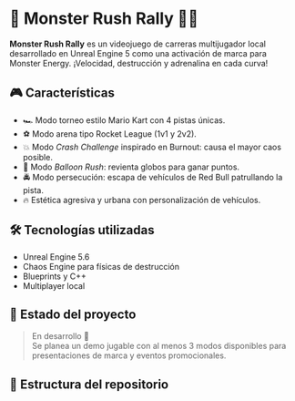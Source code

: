 # 🏁 Monster Rush Rally 🚗💥

**Monster Rush Rally** es un videojuego de carreras multijugador local desarrollado en Unreal Engine 5 como una activación de marca para Monster Energy. ¡Velocidad, destrucción y adrenalina en cada curva!

## 🎮 Características

- 🏎️ Modo torneo estilo Mario Kart con 4 pistas únicas.
- ⚽ Modo arena tipo Rocket League (1v1 y 2v2).
- 💥 Modo *Crash Challenge* inspirado en Burnout: causa el mayor caos posible.
- 🎯 Modo *Balloon Rush*: revienta globos para ganar puntos.
- 🚔 Modo persecución: escapa de vehículos de Red Bull patrullando la pista.
- 🔥 Estética agresiva y urbana con personalización de vehículos.

## 🛠️ Tecnologías utilizadas

- Unreal Engine 5.6
- Chaos Engine para físicas de destrucción
- Blueprints y C++
- Multiplayer local

## 🚧 Estado del proyecto

> En desarrollo 🧪  
> Se planea un demo jugable con al menos 3 modos disponibles para presentaciones de marca y eventos promocionales.

## 📁 Estructura del repositorio

